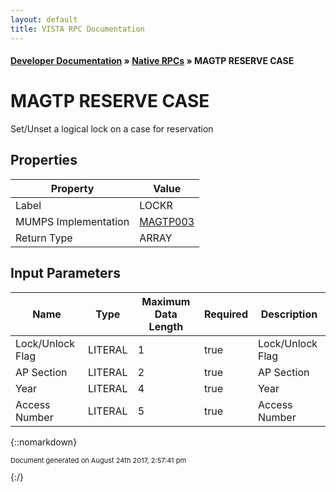```yaml
---
layout: default
title: VISTA RPC Documentation
---
```


#### [Developer Documentation](../index) &#187; [Native RPCs](TableOfContents) &#187; MAGTP RESERVE CASE<br/>
# MAGTP RESERVE CASE

Set/Unset a logical lock on a case for reservation

## Properties

Property | Value
--- | ---
Label | LOCKR
MUMPS Implementation | [MAGTP003](http://code.osehra.org/dox/Routine_MAGTP003_source.html)
Return Type | ARRAY


## Input Parameters

Name | Type | Maximum Data Length | Required | Description
--- | --- | --- | --- | ---
Lock/Unlock Flag | LITERAL | 1 | true | Lock/Unlock Flag
AP Section | LITERAL | 2 | true | AP Section
Year | LITERAL | 4 | true | Year
Access Number | LITERAL | 5 | true | Access Number



{::nomarkdown} <br/><p style="font-size: 11px">Document generated on August 24th 2017, 2:57:41 pm</p>{:/}